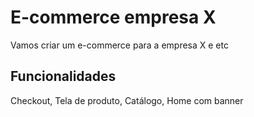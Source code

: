 # E-commerce empresa X

Vamos criar um e-commerce para a empresa X e etc

## Funcionalidades

Checkout, Tela de produto, Catálogo, Home com banner
